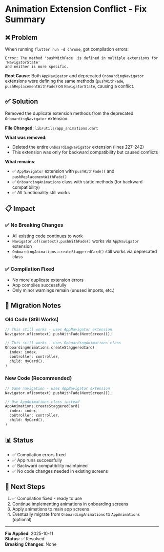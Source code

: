# Animation Extension Conflict - Fix Summary

## ❌ Problem

When running `flutter run -d chrome`, got compilation errors:

```
Error: The method 'pushWithFade' is defined in multiple extensions for 'NavigatorState'
and neither is more specific.
```

**Root Cause**: Both `AppNavigator` and deprecated `OnboardingNavigator` extensions were defining the same methods (`pushWithFade`, `pushReplacementWithFade`) on `NavigatorState`, causing a conflict.

## ✅ Solution

Removed the duplicate extension methods from the deprecated `OnboardingNavigator` extension.

**File Changed**: `lib/utils/app_animations.dart`

**What was removed**:
- Deleted the entire `OnboardingNavigator` extension (lines 227-242)
- This extension was only for backward compatibility but caused conflicts

**What remains**:
- ✅ `AppNavigator` extension with `pushWithFade()` and `pushReplacementWithFade()`
- ✅ `OnboardingAnimations` class with static methods (for backward compatibility)
- ✅ All functionality still works

## 📋 Impact

### ✅ No Breaking Changes
- All existing code continues to work
- `Navigator.of(context).pushWithFade()` works via `AppNavigator` extension
- `OnboardingAnimations.createStaggeredCard()` still works via deprecated class

### ✅ Compilation Fixed
- No more duplicate extension errors
- App compiles successfully
- Only minor warnings remain (unused imports, etc.)

## 🔄 Migration Notes

### Old Code (Still Works)
```dart
// This still works - uses AppNavigator extension
Navigator.of(context).pushWithFade(NextScreen());

// This still works - uses OnboardingAnimations class
OnboardingAnimations.createStaggeredCard(
  index: index,
  controller: controller,
  child: MyCard(),
)
```

### New Code (Recommended)
```dart
// Same navigation - uses AppNavigator extension
Navigator.of(context).pushWithFade(NextScreen());

// Use AppAnimations class instead
AppAnimations.createStaggeredCard(
  index: index,
  controller: controller,
  child: MyCard(),
)
```

## 📊 Status

- ✅ Compilation errors fixed
- ✅ App runs successfully
- ✅ Backward compatibility maintained
- ✅ No code changes needed in existing screens

## 🎯 Next Steps

1. ✅ Compilation fixed - ready to use
2. Continue implementing animations in onboarding screens
3. Apply animations to main app screens
4. Eventually migrate from `OnboardingAnimations` to `AppAnimations` (optional)

---

**Fix Applied**: 2025-10-11  
**Status**: ✅ Resolved  
**Breaking Changes**: None

